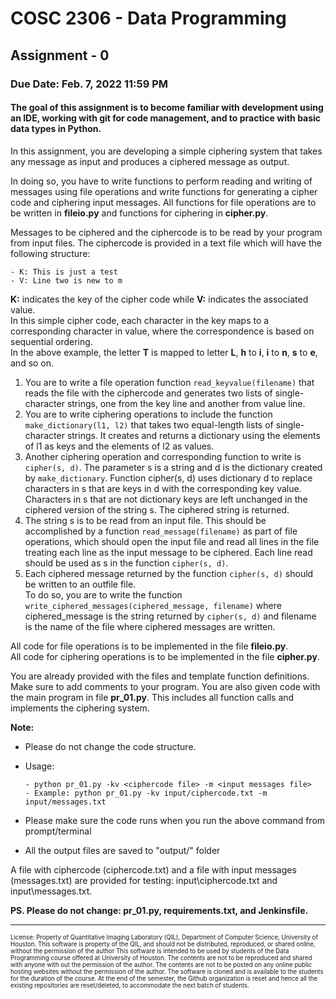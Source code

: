 # COSC 2306 - Data Programming 
## Assignment - 0 ##

### Due Date: Feb. 7, 2022 11:59 PM ###

#### The goal of this assignment is to become familiar with development using an IDE, working with git for code management, and to practice with basic data types in Python.  ####

In this assignment, you are developing a simple ciphering system that takes any message as input and produces a ciphered message as output. 

In doing so, you have to write functions to perform reading and writing of messages using file operations and write functions for generating a cipher code and ciphering input messages.
All functions for file operations are to be written in **fileio.py** and functions for ciphering in **cipher.py**.

Messages to be ciphered and the ciphercode is to be read by your program from input files.
The ciphercode is provided in a text file which will have the following structure:

    - K: This is just a test
    - V: Line two is new to m
**K:** indicates the key of the cipher code while **V:** indicates the associated value.  
In this simple cipher code, each character in the key maps to a corresponding character in value, 
where the correspondence is based on sequential ordering.  
In the above example, the letter **T** is mapped to letter **L**, **h** to **i**, **i** to **n**, **s** to **e**, and so on.
1. You are to write a file operation function `read_keyvalue(filename)` that reads the file with the ciphercode and 
generates two lists of single-character strings, one from the key line and another from value line.
2. You are to write ciphering operations to include the function `make_dictionary(l1, l2)` that takes two equal-length lists 
of single-character strings. It creates and returns a dictionary using the elements of l1 as keys and the elements of l2 as values. 
3. Another ciphering operation and corresponding function to write is `cipher(s, d)`.  The parameter s is a string and d is the dictionary created by `make_dictionary`. 
Function cipher(s, d) uses dictionary d to replace characters in s that are keys in d with the corresponding key value. 
Characters in s that are not dictionary keys are left unchanged in the ciphered version of the string s. 
The ciphered string is returned. 
4. The string s is to be read from an input file.  This should be accomplished by a function `read_message(filename)` 
as part of file operations, which should open the input file and read all lines in the file treating each 
line as the input message to be ciphered.  Each line read should be used as s in the function `cipher(s, d)`.
5. Each ciphered message returned by the function `cipher(s, d)` should be written to an outfile file.  
To do so, you are to write the function `write_ciphered_messages(ciphered_message, filename)` where 
ciphered_message is the string returned by `cipher(s, d)` and filename is the name of the file where 
ciphered messages are written.

All code for file operations is to be implemented in the file **fileio.py**.  
All code for ciphering operations is to be implemented in the file **cipher.py**.

You are already provided with the files and template function definitions.  
Make sure to add comments to your program. 
You are also given code with the main program in file **pr_01.py**.  This includes all function calls and implements the ciphering system.

**Note:**
   
  - Please do not change the code structure.
  - Usage:
   
        - python pr_01.py -kv <ciphercode file> -m <input messages file>
        - Example: python pr_01.py -kv input/ciphercode.txt -m input/messages.txt
  - Please make sure the code runs when you run the above command from prompt/terminal
  - All the output files are saved to "output/" folder

A file with ciphercode (ciphercode.txt) and a file with input messages (messages.txt) are 
provided for testing: input\ciphercode.txt and input\messages.txt.<br>

**PS. Please do not change: pr_01.py, requirements.txt, and Jenkinsfile.**


-----------------------

<sub><sup>
License: Property of Quantitative Imaging Laboratory (QIL), Department of Computer Science, University of Houston. This software is property of the QIL, and should not be distributed, reproduced, or shared online, without the permission of the author This software is intended to be used by students of the Data Programming course offered at University of Houston. The contents are not to be reproduced and shared with anyone with out the permission of the author. The contents are not to be posted on any online public hosting websites without the permission of the author. The software is cloned and is available to the students for the duration of the course. At the end of the semester, the Github organization is reset and hence all the existing repositories are reset/deleted, to accommodate the next batch of students.
</sub></sup>


